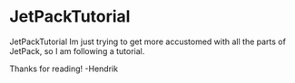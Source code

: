 # JetPackTutorial
JetPackTutorial
Im just trying to get more accustomed with all the parts of JetPack, so I am following a tutorial.



Thanks for reading!
-Hendrik
